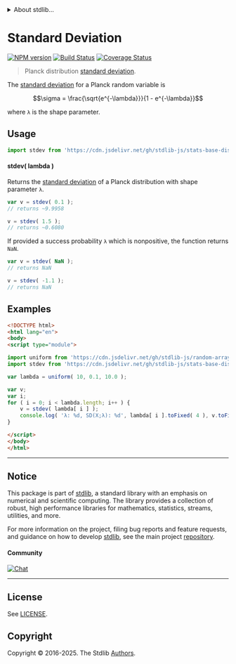 <!--

@license Apache-2.0

Copyright (c) 2024 The Stdlib Authors.

Licensed under the Apache License, Version 2.0 (the "License");
you may not use this file except in compliance with the License.
You may obtain a copy of the License at

   http://www.apache.org/licenses/LICENSE-2.0

Unless required by applicable law or agreed to in writing, software
distributed under the License is distributed on an "AS IS" BASIS,
WITHOUT WARRANTIES OR CONDITIONS OF ANY KIND, either express or implied.
See the License for the specific language governing permissions and
limitations under the License.

-->


<details>
  <summary>
    About stdlib...
  </summary>
  <p>We believe in a future in which the web is a preferred environment for numerical computation. To help realize this future, we've built stdlib. stdlib is a standard library, with an emphasis on numerical and scientific computation, written in JavaScript (and C) for execution in browsers and in Node.js.</p>
  <p>The library is fully decomposable, being architected in such a way that you can swap out and mix and match APIs and functionality to cater to your exact preferences and use cases.</p>
  <p>When you use stdlib, you can be absolutely certain that you are using the most thorough, rigorous, well-written, studied, documented, tested, measured, and high-quality code out there.</p>
  <p>To join us in bringing numerical computing to the web, get started by checking us out on <a href="https://github.com/stdlib-js/stdlib">GitHub</a>, and please consider <a href="https://opencollective.com/stdlib">financially supporting stdlib</a>. We greatly appreciate your continued support!</p>
</details>

# Standard Deviation

[![NPM version][npm-image]][npm-url] [![Build Status][test-image]][test-url] [![Coverage Status][coverage-image]][coverage-url] <!-- [![dependencies][dependencies-image]][dependencies-url] -->

> Planck distribution [standard deviation][standard-deviation].

<!-- Section to include introductory text. Make sure to keep an empty line after the intro `section` element and another before the `/section` close. -->

<section class="intro">

The [standard deviation][standard-deviation] for a Planck random variable is

<!-- <equation class="equation" label="eq:planck_stdev" align="center" raw="\sigma = \frac{\sqrt{e^{-\lambda}}}{1 - e^{-\lambda}}" alt="Standard deviation for a Planck distribution."> -->

```math
\sigma = \frac{\sqrt{e^{-\lambda}}}{1 - e^{-\lambda}}
```

<!-- </equation> -->

where `λ` is the shape parameter.

</section>

<!-- /.intro -->

<!-- Package usage documentation. -->



<section class="usage">

## Usage

```javascript
import stdev from 'https://cdn.jsdelivr.net/gh/stdlib-js/stats-base-dists-planck-stdev@esm/index.mjs';
```

#### stdev( lambda )

Returns the [standard deviation][standard-deviation] of a Planck distribution with shape parameter `λ`.

```javascript
var v = stdev( 0.1 );
// returns ~9.9958

v = stdev( 1.5 );
// returns ~0.6080
```

If provided a success probability `λ` which is nonpositive, the function returns `NaN`.

```javascript
var v = stdev( NaN );
// returns NaN

v = stdev( -1.1 );
// returns NaN
```

</section>

<!-- /.usage -->

<!-- Package usage notes. Make sure to keep an empty line after the `section` element and another before the `/section` close. -->

<section class="notes">

</section>

<!-- /.notes -->

<!-- Package usage examples. -->

<section class="examples">

## Examples

<!-- eslint no-undef: "error" -->

```html
<!DOCTYPE html>
<html lang="en">
<body>
<script type="module">

import uniform from 'https://cdn.jsdelivr.net/gh/stdlib-js/random-array-uniform@esm/index.mjs';
import stdev from 'https://cdn.jsdelivr.net/gh/stdlib-js/stats-base-dists-planck-stdev@esm/index.mjs';

var lambda = uniform( 10, 0.1, 10.0 );

var v;
var i;
for ( i = 0; i < lambda.length; i++ ) {
    v = stdev( lambda[ i ] );
    console.log( 'λ: %d, SD(X;λ): %d', lambda[ i ].toFixed( 4 ), v.toFixed( 4 ) );
}

</script>
</body>
</html>
```

</section>

<!-- /.examples -->

<!-- Section to include cited references. If references are included, add a horizontal rule *before* the section. Make sure to keep an empty line after the `section` element and another before the `/section` close. -->

<section class="references">

</section>

<!-- /.references -->

<!-- Section for related `stdlib` packages. Do not manually edit this section, as it is automatically populated. -->

<section class="related">

</section>

<!-- /.related -->

<!-- Section for all links. Make sure to keep an empty line after the `section` element and another before the `/section` close. -->


<section class="main-repo" >

* * *

## Notice

This package is part of [stdlib][stdlib], a standard library with an emphasis on numerical and scientific computing. The library provides a collection of robust, high performance libraries for mathematics, statistics, streams, utilities, and more.

For more information on the project, filing bug reports and feature requests, and guidance on how to develop [stdlib][stdlib], see the main project [repository][stdlib].

#### Community

[![Chat][chat-image]][chat-url]

---

## License

See [LICENSE][stdlib-license].


## Copyright

Copyright &copy; 2016-2025. The Stdlib [Authors][stdlib-authors].

</section>

<!-- /.stdlib -->

<!-- Section for all links. Make sure to keep an empty line after the `section` element and another before the `/section` close. -->

<section class="links">

[npm-image]: http://img.shields.io/npm/v/@stdlib/stats-base-dists-planck-stdev.svg
[npm-url]: https://npmjs.org/package/@stdlib/stats-base-dists-planck-stdev

[test-image]: https://github.com/stdlib-js/stats-base-dists-planck-stdev/actions/workflows/test.yml/badge.svg?branch=main
[test-url]: https://github.com/stdlib-js/stats-base-dists-planck-stdev/actions/workflows/test.yml?query=branch:main

[coverage-image]: https://img.shields.io/codecov/c/github/stdlib-js/stats-base-dists-planck-stdev/main.svg
[coverage-url]: https://codecov.io/github/stdlib-js/stats-base-dists-planck-stdev?branch=main

<!--

[dependencies-image]: https://img.shields.io/david/stdlib-js/stats-base-dists-planck-stdev.svg
[dependencies-url]: https://david-dm.org/stdlib-js/stats-base-dists-planck-stdev/main

-->

[chat-image]: https://img.shields.io/gitter/room/stdlib-js/stdlib.svg
[chat-url]: https://app.gitter.im/#/room/#stdlib-js_stdlib:gitter.im

[stdlib]: https://github.com/stdlib-js/stdlib

[stdlib-authors]: https://github.com/stdlib-js/stdlib/graphs/contributors

[umd]: https://github.com/umdjs/umd
[es-module]: https://developer.mozilla.org/en-US/docs/Web/JavaScript/Guide/Modules

[deno-url]: https://github.com/stdlib-js/stats-base-dists-planck-stdev/tree/deno
[deno-readme]: https://github.com/stdlib-js/stats-base-dists-planck-stdev/blob/deno/README.md
[umd-url]: https://github.com/stdlib-js/stats-base-dists-planck-stdev/tree/umd
[umd-readme]: https://github.com/stdlib-js/stats-base-dists-planck-stdev/blob/umd/README.md
[esm-url]: https://github.com/stdlib-js/stats-base-dists-planck-stdev/tree/esm
[esm-readme]: https://github.com/stdlib-js/stats-base-dists-planck-stdev/blob/esm/README.md
[branches-url]: https://github.com/stdlib-js/stats-base-dists-planck-stdev/blob/main/branches.md

[stdlib-license]: https://raw.githubusercontent.com/stdlib-js/stats-base-dists-planck-stdev/main/LICENSE

[standard-deviation]: https://en.wikipedia.org/wiki/Standard_deviation

</section>

<!-- /.links -->
